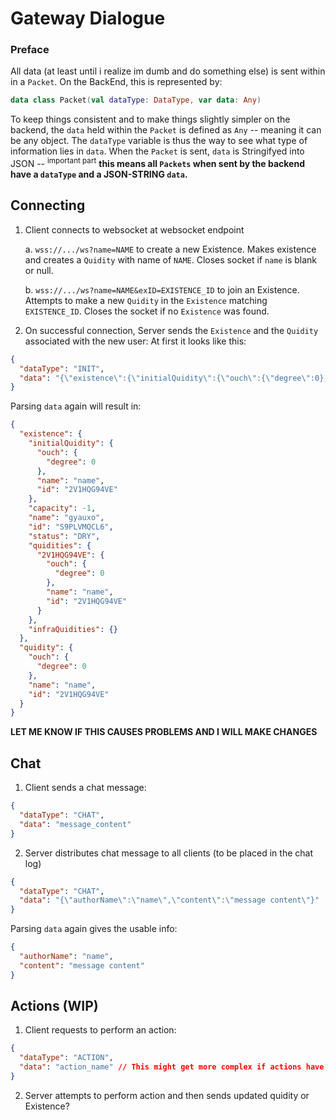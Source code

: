 # Gateway Dialogue

### Preface

All data (at least until i realize im dumb and do something else) is sent within 
in a  ``Packet``. On the BackEnd, this is represented by:
```kotlin
data class Packet(val dataType: DataType, var data: Any)
```
To keep things consistent and to make things slightly simpler on the backend,
the ``data`` held within the ``Packet`` is defined as ``Any`` -- meaning it can 
be any object. The ``dataType`` variable is thus the way to see what type
of information lies in ``data``. When the ``Packet`` is sent, ``data`` is 
Stringifyed into JSON -- <sup>important part</sup> **this means all ``Packets``
when sent by the backend have a ``dataType`` and a JSON-STRING ``data``.**

## Connecting

1. Client connects to websocket at websocket endpoint

    a. ``wss://.../ws?name=NAME`` to create a new Existence. Makes existence and
    creates a ``Quidity`` with name of ``NAME``. Closes socket if ``name`` is
    blank or null.
    
    b. ``wss://.../ws?name=NAME&exID=EXISTENCE_ID`` to join an Existence.
    Attempts to make a new ``Quidity`` in the ``Existence`` matching 
    ``EXISTENCE_ID``. Closes the socket if no ``Existence`` was found.
    
2. On successful connection, Server sends the ``Existence`` and the ``Quidity``
associated with the new user:
At first it looks like this:
```json
{
  "dataType": "INIT",
  "data": "{\"existence\":{\"initialQuidity\":{\"ouch\":{\"degree\":0},\"name\":\"name\",\"id\":\"2V1HQG94VE\"},\"capacity\":-1,\"name\":\"gyauxo\",\"id\":\"S9PLVMQCL6\",\"status\":\"DRY\",\"quidities\":{\"2V1HQG94VE\":{\"ouch\":{\"degree\":0},\"name\":\"name\",\"id\":\"2V1HQG94VE\"}},\"infraQuidities\":{}},\"quidity\":{\"ouch\":{\"degree\":0},\"name\":\"name\",\"id\":\"2V1HQG94VE\"}}"
}
```
Parsing ``data`` again will result in:
```json
{
  "existence": {
    "initialQuidity": {
      "ouch": {
        "degree": 0
      },
      "name": "name",
      "id": "2V1HQG94VE"
    },
    "capacity": -1,
    "name": "gyauxo",
    "id": "S9PLVMQCL6",
    "status": "DRY",
    "quidities": {
      "2V1HQG94VE": {
        "ouch": {
          "degree": 0
        },
        "name": "name",
        "id": "2V1HQG94VE"
      }
    },
    "infraQuidities": {}
  },
  "quidity": {
    "ouch": {
      "degree": 0
    },
    "name": "name",
    "id": "2V1HQG94VE"
  }
}
```
**LET ME KNOW IF THIS CAUSES PROBLEMS AND I WILL MAKE CHANGES**

## Chat

1. Client sends a chat message:
```json
{
  "dataType": "CHAT",
  "data": "message_content"
}
```

2. Server distributes chat message to all clients (to be placed in the chat log)
```json
{
  "dataType": "CHAT",
  "data": "{\"authorName\":\"name\",\"content\":\"message content\"}"
}
```
Parsing ``data`` again gives the usable info:
```json
{
  "authorName": "name",
  "content": "message content"
}
```


## Actions (WIP)

1. Client requests to perform an action:
```json
{
  "dataType": "ACTION",
  "data": "action_name" // This might get more complex if actions have params
}
```

2. Server attempts to perform action and then sends updated quidity or Existence?
